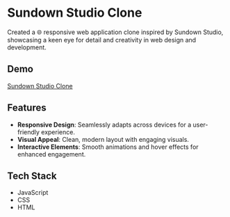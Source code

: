 # Sundown Studio Clone

Created a 🌐 responsive web application clone inspired by Sundown Studio, showcasing a keen eye for detail and creativity in web design and development.


## Demo

[Sundown Studio Clone](https://sundown-studio-web-clone.netlify.app/)


## Features

- **Responsive Design**: Seamlessly adapts across devices for a user-friendly experience.
- **Visual Appeal**: Clean, modern layout with engaging visuals.
- **Interactive Elements**: Smooth animations and hover effects for enhanced engagement.



## Tech Stack


- JavaScript
- CSS
- HTML

